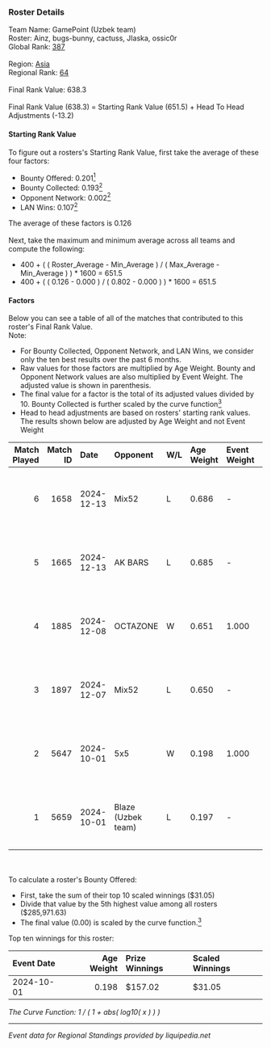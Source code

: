 ### Roster Details<br />
Team Name: GamePoint (Uzbek team)<br />
Roster: Ainz, bugs-bunny, cactuss, JIaska, ossic0r<br />
Global Rank: [387](../../standings_global_2025_02_28.md)<br />
<br />
Region: [Asia]( ../../standings_asia_2025_02_28.md)<br />
Regional Rank: [64]( ../../standings_asia_2025_02_28.md)<br />
<br />
Final Rank Value:  638.3<br />
<br />
Final Rank Value (638.3) = Starting Rank Value (651.5) + Head To Head Adjustments (-13.2)<br />

#### Starting Rank Value<br />
To figure out a rosters's Starting Rank Value, first take the average of these four factors:<br />
- Bounty Offered: 0.201[<sup>1</sup>](#table2)
- Bounty Collected: 0.193[<sup>2</sup>](#table1)
- Opponent Network: 0.002[<sup>2</sup>](#table1)
- LAN Wins: 0.107[<sup>2</sup>](#table1)

The average of these factors is 0.126<br />
<br />
Next, take the maximum and minimum average across all teams and compute the following:<br />
- 400 + ( ( Roster_Average - Min_Average ) / ( Max_Average - Min_Average ) ) * 1600 = 651.5
- 400 + ( ( 0.126 - 0.000 ) / ( 0.802 - 0.000 ) ) * 1600 = 651.5


#### Factors<br />
Below you can see a table of all of the matches that contributed to this roster's Final Rank Value.<br />
Note:<br />

- For Bounty Collected, Opponent Network, and LAN Wins, we consider only the ten best results over the past 6 months.
- Raw values for those factors are multiplied by Age Weight. Bounty and Opponent Network values are also multiplied by Event Weight. The adjusted value is shown in parenthesis.
- The final value for a factor is the total of its adjusted values divided by 10. Bounty Collected is further scaled by the curve function[<sup>3</sup>](#curveFunction)
- Head to head adjustments are based on rosters' starting rank values. The results shown below are adjusted by Age Weight and not Event Weight
<span id="table1"></span><br />


| Match Played | Match ID | Date       | Opponent           | W/L | Age Weight | Event Weight | Bounty Collected | Opponent Network | LAN Wins  | H2H Adj. | Roster                                      |
| -: | -: | :- | :- | :- | :- | :- | :- | :- | :- | -: | :- |
|            6 |     1658 | 2024-12-13 | Mix52              | L   | 0.686      | -            | -                | -                | -         |    -6.81 | Ainz, bugs-bunny, cactuss, JIaska, ossic0r  |
|            5 |     1665 | 2024-12-13 | AK BARS            | L   | 0.685      | -            | -                | -                | -         |    -4.04 | Ainz, bugs-bunny, cactuss, JIaska, ossic0r  |
|            4 |     1885 | 2024-12-08 | OCTAZONE           | W   | 0.651      | 1.000        | 0.001 (0.001)    | 0.037 (0.024)    | 1 (0.651) |     6.75 | Ainz, bugs-bunny, cactuss, JIaska, ossic0r  |
|            3 |     1897 | 2024-12-07 | Mix52              | L   | 0.650      | -            | -                | -                | -         |    -6.70 | Ainz, bugs-bunny, cactuss, JIaska, ossic0r  |
|            2 |     5647 | 2024-10-01 | 5x5                | W   | 0.198      | 1.000        | 0.000 (0.000)    | 0.000 (0.000)    | 1 (0.198) |     1.24 | Ainz, bugs-bunny, Ingenium, JIoelL, ossic0r |
|            1 |     5659 | 2024-10-01 | Blaze (Uzbek team) | L   | 0.197      | -            | -                | -                | -         |    -3.61 | Ainz, bugs-bunny, Ingenium, JIoelL, ossic0r |

<br />
<span id="table2"></span><br />
To calculate a roster's Bounty Offered:<br />

- First, take the sum of their top 10 scaled winnings ($31.05)
- Divide that value by the 5th highest value among all rosters ($285,971.63)
- The final value (0.00) is scaled by the curve function.[<sup>3</sup>](#curveFunction)

Top ten winnings for this roster:<br />

| Event Date | Age Weight | Prize Winnings | Scaled Winnings |
| :- | -: | :- | :- |
| 2024-10-01 |      0.198 | $157.02        | $31.05          |


<span id="curveFunction"></span>_The Curve Function: 1 / ( 1 + abs( log10( x ) ) )_<br />

---
_Event data for Regional Standings provided by liquipedia.net_<br />
